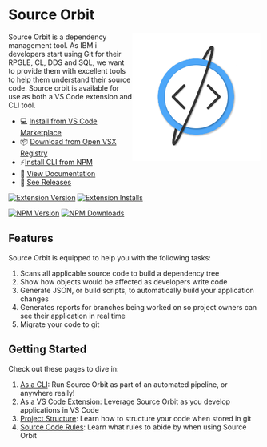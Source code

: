 # Source Orbit

<img src="https://github.com/IBM/sourceorbit/blob/main/vs/icon.png?raw=true" align="right" width="256" height="256">

Source Orbit is a dependency management tool. As IBM i developers start using Git for their RPGLE, CL, DDS and SQL, we want to provide them with excellent tools to help them understand their source code. Source orbit is available for use as both a VS Code extension and CLI tool.

* 💻 [Install from VS Code Marketplace](https://marketplace.visualstudio.com/items?itemName=IBM.vscode-sourceorbit)
* 📦 [Download from Open VSX Registry](https://open-vsx.org/extension/IBM/vscode-sourceorbit)
* ⚡[Install CLI from NPM](https://www.npmjs.com/package/@ibm/sourceorbit)
* 📖 [View Documentation](https://ibm.github.io/sourceorbit/#/) 
* 🔎 [See Releases](https://github.com/IBM/sourceorbit/releases)

[![Extension Version](https://img.shields.io/visual-studio-marketplace/v/IBM.vscode-sourceorbit?label=Extension)](https://marketplace.visualstudio.com/items?itemName=IBM.vscode-sourceorbit)
[![Extension Installs](https://img.shields.io/visual-studio-marketplace/i/IBM.vscode-sourceorbit)](https://marketplace.visualstudio.com/items?itemName=IBM.vscode-sourceorbit)

[![NPM Version](https://img.shields.io/npm/v/@ibm/sourceorbit.svg?label=CLI)](https://www.npmjs.com/package/@ibm/sourceorbit)
[![NPM Downloads](https://img.shields.io/npm/dm/@ibm/sourceorbit.svg)](https://www.npmjs.com/package/@ibm/sourceorbit)

## Features

Source Orbit is equipped to help you with the following tasks:

1. Scans all applicable source code to build a dependency tree
2. Show how objects would be affected as developers write code
3. Generate JSON, or build scripts, to automatically build your application changes
4. Generates reports for branches being worked on so project owners can see their application in real time
5. Migrate your code to git

## Getting Started

Check out these pages to dive in:

1. [As a CLI](https://ibm.github.io/sourceorbit/#/./pages/cli/index): Run Source Orbit as part of an automated pipeline, or anywhere really!
2. [As a VS Code Extension](https://ibm.github.io/sourceorbit/#/./pages/extension/index): Leverage Source Orbit as you develop applications in VS Code
3. [Project Structure](https://ibm.github.io/sourceorbit/#/./pages/general/structure): Learn how to structure your code when stored in git
4. [Source Code Rules](https://ibm.github.io/sourceorbit/#/./pages/general/rules): Learn what rules to abide by when using Source Orbit